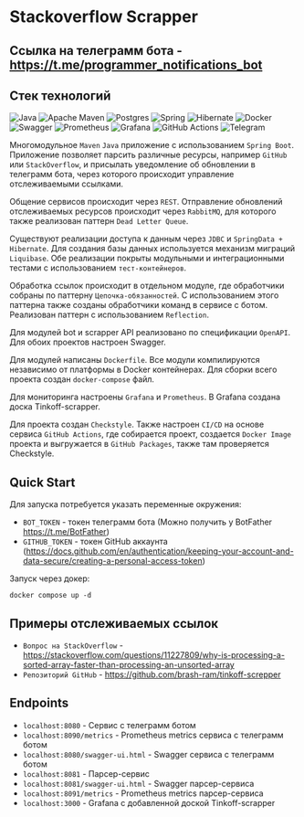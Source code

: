 # Stackoverflow Scrapper

## Ссылка на телеграмм бота - https://t.me/programmer_notifications_bot

## Стек технологий

![Java](https://img.shields.io/badge/java-%23ED8B00.svg?style=for-the-badge&logo=openjdk&logoColor=white)
![Apache Maven](https://img.shields.io/badge/Apache%20Maven-C71A36?style=for-the-badge&logo=Apache%20Maven&logoColor=white)
![Postgres](https://img.shields.io/badge/postgres-%23316192.svg?style=for-the-badge&logo=postgresql&logoColor=white)
![Spring](https://img.shields.io/badge/spring-%236DB33F.svg?style=for-the-badge&logo=spring&logoColor=white)
![Hibernate](https://img.shields.io/badge/Hibernate-59666C?style=for-the-badge&logo=Hibernate&logoColor=white)
![Docker](https://img.shields.io/badge/docker-%230db7ed.svg?style=for-the-badge&logo=docker&logoColor=white)
![Swagger](https://img.shields.io/badge/-Swagger-%23Clojure?style=for-the-badge&logo=swagger&logoColor=white)
![Prometheus](https://img.shields.io/badge/Prometheus-E6522C?style=for-the-badge&logo=Prometheus&logoColor=white)
![Grafana](https://img.shields.io/badge/grafana-%23F46800.svg?style=for-the-badge&logo=grafana&logoColor=white)
![GitHub Actions](https://img.shields.io/badge/github%20actions-%232671E5.svg?style=for-the-badge&logo=githubactions&logoColor=white)
![Telegram](https://img.shields.io/badge/Telegram-2CA5E0?style=for-the-badge&logo=telegram&logoColor=white)


Многомодульное `Maven` `Java` приложение с использованием `Spring Boot`. 
Приложение позволяет парсить различные ресурсы, например `GitHub` или `StackOverflow`, и присылать уведомление
об обновлении в телеграмм бота, через которого происходит управление отслеживаемыми ссылками.

Общение сервисов происходит через `REST`.
Отправление обновлений отслеживаемых ресурсов происходит через `RabbitMQ`,
для которого также реализован паттерн `Dead Letter Queue`.

Существуют реализации доступа к данным через `JDBC` и `SpringData + Hibernate`.
Для создания базы данных используется механизм миграций `Liquibase`.
Обе реализации покрыты модульными и интеграционными тестами с использованием `тест-контейнеров`.

Обработка ссылок происходит в отдельном модуле, где обработчики собраны по паттерну `Цепочка-обязанностей`.
С использованием этого паттерна также созданы обработчики команд в сервисе с ботом. 
Реализован паттерн с использованием `Reflection`.

Для модулей bot и scrapper API реализовано по спецификации `OpenAPI`. Для обоих проектов настроен Swagger.

Для модулей написаны `Dockerfile`.
Все модули компилируются независимо от платформы в Docker контейнерах.
Для сборки всего проекта создан `docker-compose` файл.

Для мониторинга настроены `Grafana` и `Prometheus`. В Grafana создана доска Tinkoff-scrapper.

Для проекта создан `Checkstyle`. Также настроен `CI/CD` на основе сервиса `GitHub Actions`, 
где собирается проект, создается `Docker Image` проекта и выгружается в `GitHub Packages`,
также там проверяется Checkstyle.

## Quick Start

Для запуска потребуется указать переменные окружения:
- `BOT_TOKEN` - токен телеграмм бота (Можно получить у BotFather https://t.me/BotFather)
- `GITHUB_TOKEN` - токен GitHub аккаунта (https://docs.github.com/en/authentication/keeping-your-account-and-data-secure/creating-a-personal-access-token)

Запуск через докер:
```shell
docker compose up -d 
```

## Примеры отслеживаемых ссылок

- `Вопрос на StackOverflow` - https://stackoverflow.com/questions/11227809/why-is-processing-a-sorted-array-faster-than-processing-an-unsorted-array
- `Репозиторий GitHub` - https://github.com/brash-ram/tinkoff-screpper

## Endpoints

- `localhost:8080` - Сервис с телеграмм ботом
- `localhost:8090/metrics` - Prometheus metrics сервиса с телеграмм ботом
- `localhost:8080/swagger-ui.html` - Swagger сервиса с телеграмм ботом
- `localhost:8081` - Парсер-сервис
- `localhost:8081/swagger-ui.html` - Swagger парсер-сервиса
- `localhost:8091/metrics` - Prometheus metrics парсер-сервиса
- `localhost:3000` - Grafana с добавленной доской Tinkoff-scrapper
